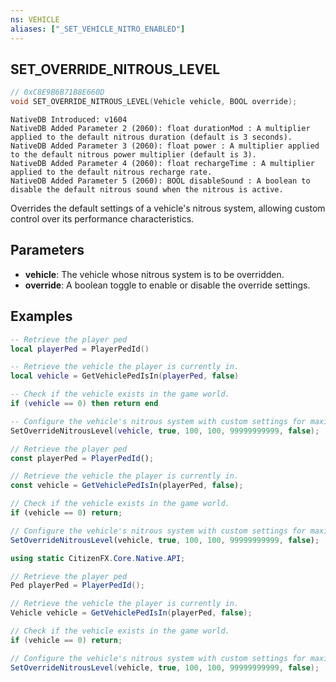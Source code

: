 ```yaml
---
ns: VEHICLE
aliases: ["_SET_VEHICLE_NITRO_ENABLED"]
---
```

## SET_OVERRIDE_NITROUS_LEVEL

```c
// 0xC8E9B6B71B8E660D
void SET_OVERRIDE_NITROUS_LEVEL(Vehicle vehicle, BOOL override);
```

```
NativeDB Introduced: v1604
NativeDB Added Parameter 2 (2060): float durationMod : A multiplier applied to the default nitrous duration (default is 3 seconds). 
NativeDB Added Parameter 3 (2060): float power : A multiplier applied to the default nitrous power multiplier (default is 3).
NativeDB Added Parameter 4 (2060): float rechargeTime : A multiplier applied to the default nitrous recharge rate.
NativeDB Added Parameter 5 (2060): BOOL disableSound : A boolean to disable the default nitrous sound when the nitrous is active.
```

Overrides the default settings of a vehicle's nitrous system, allowing custom control over its performance characteristics.

## Parameters
* **vehicle**: The vehicle whose nitrous system is to be overridden.
* **override**: A boolean toggle to enable or disable the override settings.

## Examples

```lua
-- Retrieve the player ped
local playerPed = PlayerPedId()

-- Retrieve the vehicle the player is currently in. 
local vehicle = GetVehiclePedIsIn(playerPed, false)

-- Check if the vehicle exists in the game world.
if (vehicle == 0) then return end

-- Configure the vehicle's nitrous system with custom settings for maximum effect.
SetOverrideNitrousLevel(vehicle, true, 100, 100, 99999999999, false);
```

```javascript
// Retrieve the player ped
const playerPed = PlayerPedId();

// Retrieve the vehicle the player is currently in.
const vehicle = GetVehiclePedIsIn(playerPed, false);

// Check if the vehicle exists in the game world.
if (vehicle == 0) return;

// Configure the vehicle's nitrous system with custom settings for maximum effect.
SetOverrideNitrousLevel(vehicle, true, 100, 100, 99999999999, false);
```

```csharp
using static CitizenFX.Core.Native.API;

// Retrieve the player ped
Ped playerPed = PlayerPedId();

// Retrieve the vehicle the player is currently in.
Vehicle vehicle = GetVehiclePedIsIn(playerPed, false);

// Check if the vehicle exists in the game world.
if (vehicle == 0) return;

// Configure the vehicle's nitrous system with custom settings for maximum effect.
SetOverrideNitrousLevel(vehicle, true, 100, 100, 99999999999, false);
```